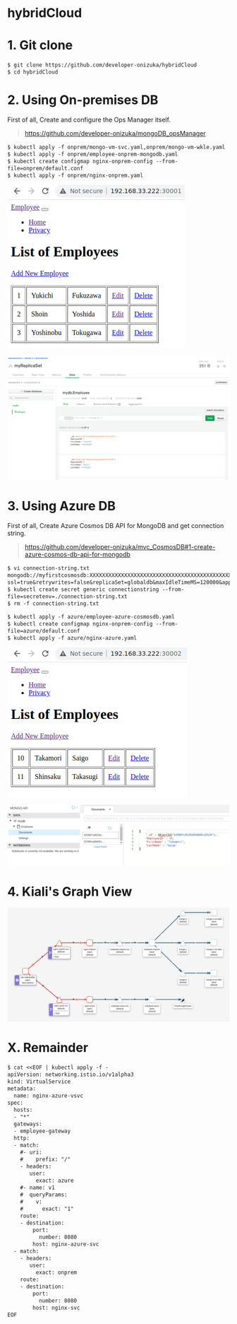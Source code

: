 # hybridCloud

# 1. Git clone
```
$ git clone https://github.com/developer-onizuka/hybridCloud
$ cd hybridCloud
```


# 2. Using On-premises DB
First of all, Create and configure the Ops Manager itself.
> https://github.com/developer-onizuka/mongoDB_opsManager

```
$ kubectl apply -f onprem/mongo-vm-svc.yaml,onprem/mongo-vm-wkle.yaml
$ kubectl apply -f onprem/employee-onprem-mongodb.yaml
$ kubectl create configmap nginx-onprem-config --from-file=onprem/default.conf
$ kubectl apply -f onprem/nginx-onprem.yaml
```
![hybridcloud2.png](https://github.com/developer-onizuka/hybridCloud/blob/main/hybridcloud2.png)

![hybridcloud4.png](https://github.com/developer-onizuka/hybridCloud/blob/main/hybridcloud4.png)


# 3. Using Azure DB
First of all, Create Azure Cosmos DB API for MongoDB and get connection string.
> https://github.com/developer-onizuka/mvc_CosmosDB#1-create-azure-cosmos-db-api-for-mongodb

```
$ vi connection-string.txt 
mongodb://myfirstcosmosdb:XXXXXXXXXXXXXXXXXXXXXXXXXXXXXXXXXXXXXXXXXXXXXXXXXXXXXXXXXXXXXXXXXXXXXXXXXXXXXXXXXXXXXX==@myfirstcosmosdb.mongo.cosmos.azure.com:10255/?ssl=true&retrywrites=false&replicaSet=globaldb&maxIdleTimeMS=120000&appName=@myfirstcosmosdb@
$ kubectl create secret generic connectionstring --from-file=secretenv=./connection-string.txt
$ rm -f connection-string.txt
```
```
$ kubectl apply -f azure/employee-azure-cosmosdb.yaml
$ kubectl create configmap nginx-onprem-config --from-file=azure/default.conf
$ kubectl apply -f azure/nginx-azure.yaml
```
![hybridcloud3.png](https://github.com/developer-onizuka/hybridCloud/blob/main/hybridcloud3.png)

![hybridcloud5.png](https://github.com/developer-onizuka/hybridCloud/blob/main/hybridcloud5.png)

# 4. Kiali's Graph View
![hybridcloud1.png](https://github.com/developer-onizuka/hybridCloud/blob/main/hybridcloud1.png)











# X. Remainder
```
$ cat <<EOF | kubectl apply -f -
apiVersion: networking.istio.io/v1alpha3
kind: VirtualService
metadata:
  name: nginx-azure-vsvc
spec:
  hosts:
  - "*"
  gateways:
  - employee-gateway
  http:
  - match:
    #- uri:
    #    prefix: "/"
    - headers:
       user:
         exact: azure
    #- name: v1
    #  queryParams:
    #    v:
    #      exact: "1"
    route:
    - destination:
        port:
          number: 8080
        host: nginx-azure-svc
  - match:
    - headers:
       user:
         exact: onprem
    route:
    - destination:
        port:
          number: 8080
        host: nginx-svc
EOF
```

